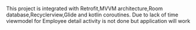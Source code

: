 This project is integrated with Retrofit,MVVM architecture,Room database,Recyclerview,Glide and kotlin coroutines.
Due to lack of time viewmodel for Employee detail activity is not done but application will work
